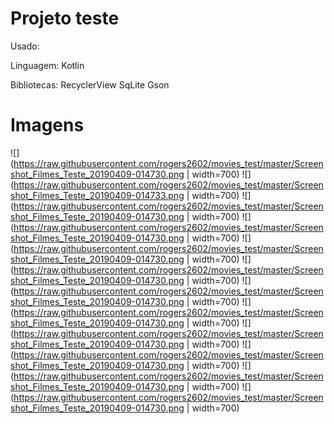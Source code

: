 # Projeto teste 

Usado:

Linguagem: Kotlin

Bibliotecas:
RecyclerView 
SqLite
Gson

# Imagens 

![](https://raw.githubusercontent.com/rogers2602/movies_test/master/Screenshot_Filmes_Teste_20190409-014730.png | width=700)
![](https://raw.githubusercontent.com/rogers2602/movies_test/master/Screenshot_Filmes_Teste_20190409-014733.png | width=700)
![](https://raw.githubusercontent.com/rogers2602/movies_test/master/Screenshot_Filmes_Teste_20190409-014730.png | width=700)
![](https://raw.githubusercontent.com/rogers2602/movies_test/master/Screenshot_Filmes_Teste_20190409-014730.png | width=700)
![](https://raw.githubusercontent.com/rogers2602/movies_test/master/Screenshot_Filmes_Teste_20190409-014730.png | width=700)
![](https://raw.githubusercontent.com/rogers2602/movies_test/master/Screenshot_Filmes_Teste_20190409-014730.png | width=700)
![](https://raw.githubusercontent.com/rogers2602/movies_test/master/Screenshot_Filmes_Teste_20190409-014730.png | width=700)
![](https://raw.githubusercontent.com/rogers2602/movies_test/master/Screenshot_Filmes_Teste_20190409-014730.png | width=700)
![](https://raw.githubusercontent.com/rogers2602/movies_test/master/Screenshot_Filmes_Teste_20190409-014730.png | width=700)
![](https://raw.githubusercontent.com/rogers2602/movies_test/master/Screenshot_Filmes_Teste_20190409-014730.png | width=700)
![](https://raw.githubusercontent.com/rogers2602/movies_test/master/Screenshot_Filmes_Teste_20190409-014730.png | width=700)
![](https://raw.githubusercontent.com/rogers2602/movies_test/master/Screenshot_Filmes_Teste_20190409-014730.png | width=700)
